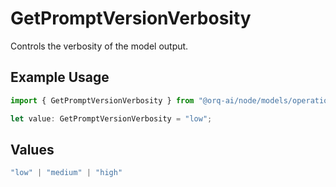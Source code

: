 # GetPromptVersionVerbosity

Controls the verbosity of the model output.

## Example Usage

```typescript
import { GetPromptVersionVerbosity } from "@orq-ai/node/models/operations";

let value: GetPromptVersionVerbosity = "low";
```

## Values

```typescript
"low" | "medium" | "high"
```